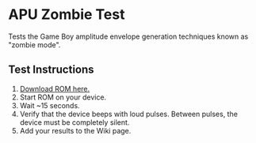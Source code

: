 # APU Zombie Test

Tests the Game Boy amplitude envelope generation techniques known as "zombie mode".

## Test Instructions

1. [Download ROM here.](https://github.com/jkotlinski/apu-zombie-test/releases/tag/v0.0.1)
2. Start ROM on your device.
3. Wait ~15 seconds.
4. Verify that the device beeps with loud pulses. Between pulses, the device must be completely silent.
5. Add your results to the Wiki page.
